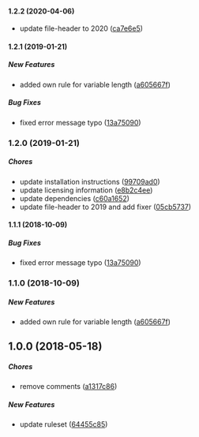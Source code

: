 #### 1.2.2 (2020-04-06)

* update file-header to 2020 ([ca7e6e5](https://github.com/flyacts/tslint-config/commit/ca7e6e5f0a068237c8c2a1db62b46ef18dfafaad))

#### 1.2.1 (2019-01-21)

##### New Features

*  added own rule for variable length ([a605667f](https://github.com/flyacts/tslint-config/commit/a605667f729bc02cc06194cb4e557d2ae5ce159b))

##### Bug Fixes

*  fixed error message typo ([13a75090](https://github.com/flyacts/tslint-config/commit/13a750900049772c28c3346b52572f596227d738))

### 1.2.0 (2019-01-21)

##### Chores

*  update installation instructions ([99709ad0](https://code.flyacts.com/packages/tslint-config-flyacts/commit/99709ad027364d1d6bd9e07f4d75dcc636180864))
*  update licensing information ([e8b2c4ee](https://code.flyacts.com/packages/tslint-config-flyacts/commit/e8b2c4eee6d8a71cd5c6252165ba57ade75b9526))
*  update dependencies ([c60a1652](https://code.flyacts.com/packages/tslint-config-flyacts/commit/c60a1652f09db8afb85e4d0027929ef52bd4e5df))
*  update file-header to 2019 and add fixer ([05cb5737](https://code.flyacts.com/packages/tslint-config-flyacts/commit/05cb5737d57c0b587896d28f9a0ba1c368a86a25))

#### 1.1.1 (2018-10-09)

##### Bug Fixes

*  fixed error message typo ([13a75090](https://code.flyacts.com/packages/tslint-config-flyacts/commit/13a750900049772c28c3346b52572f596227d738))

### 1.1.0 (2018-10-09)

##### New Features

*  added own rule for variable length ([a605667f](https://code.flyacts.com/packages/tslint-config-flyacts/commit/a605667f729bc02cc06194cb4e557d2ae5ce159b))

## 1.0.0 (2018-05-18)

##### Chores

*  remove comments ([a1317c86](https://code.flyacts.com/packages/tslint-config-flyacts/commit/a1317c86b21c2ca8b3fb83828fa9cac7df01f5c1))

##### New Features

*  update ruleset ([64455c85](https://code.flyacts.com/packages/tslint-config-flyacts/commit/64455c8522ff1f4e3c2734353bf72edd5cf00e8a))


